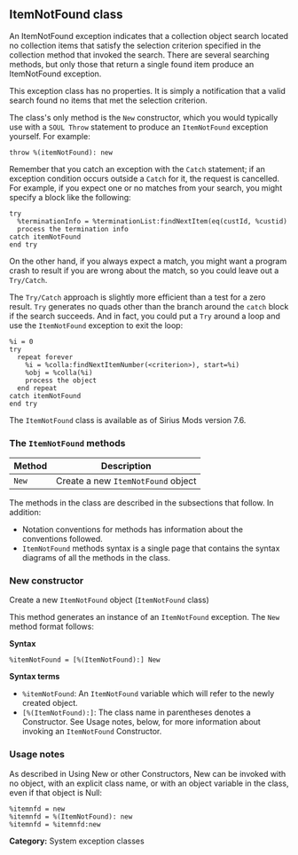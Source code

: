 ## ItemNotFound class

An ItemNotFound exception indicates that a collection object search located no collection items that satisfy the selection criterion specified in the collection method that invoked the search. There are several searching methods, but only those that return a single found item produce an ItemNotFound exception.

This exception class has no properties. It is simply a notification that a valid search found no items that met the selection criterion.

The class's only method is the `New` constructor, which you would typically use with a `SOUL Throw` statement to produce an `ItemNotFound` exception yourself. For example:

```
throw %(itemNotFound): new
```

Remember that you catch an exception with the `Catch` statement; if an exception condition occurs outside a `Catch` for it, the request is cancelled. For example, if you expect one or no matches from your search, you might specify a block like the following:

```
try
  %terminationInfo = %terminationList:findNextItem(eq(custId, %custid)
  process the termination info
catch itemNotFound
end try
```

On the other hand, if you always expect a match, you might want a program crash to result if you are wrong about the match, so you could leave out a `Try/Catch`.

The `Try/Catch` approach is slightly more efficient than a test for a zero result. `Try` generates no quads other than the branch around the `catch` block if the search succeeds. And in fact, you could put a `Try` around a loop and use the `ItemNotFound` exception to exit the loop:

```
%i = 0
try
  repeat forever
    %i = %colla:findNextItemNumber(<criterion>), start=%i)
    %obj = %colla(%i)
    process the object
  end repeat
catch itemNotFound
end try
```

The `ItemNotFound` class is available as of Sirius Mods version 7.6.

### The `ItemNotFound` methods

| Method | Description |
|---|---|
| `New` | Create a new `ItemNotFound` object |

The methods in the class are described in the subsections that follow. In addition:

* Notation conventions for methods has information about the conventions followed.
* `ItemNotFound` methods syntax is a single page that contains the syntax diagrams of all the methods in the class.

### New constructor

Create a new `ItemNotFound` object (`ItemNotFound` class)

This method generates an instance of an `ItemNotFound` exception. The `New` method format follows:

**Syntax**

```
%itemNotFound = [%(ItemNotFound):] New
```

**Syntax terms**

* `%itemNotFound`: An `ItemNotFound` variable which will refer to the newly created object.
* `[%(ItemNotFound):]`: The class name in parentheses denotes a Constructor. See Usage notes, below, for more information about invoking an `ItemNotFound` Constructor.

### Usage notes

As described in Using New or other Constructors, New can be invoked with no object, with an explicit class name, or with an object variable in the class, even if that object is Null:

```
%itemnfd = new
%itemnfd = %(ItemNotFound): new
%itemnfd = %itemnfd:new
```

**Category:** System exception classes
